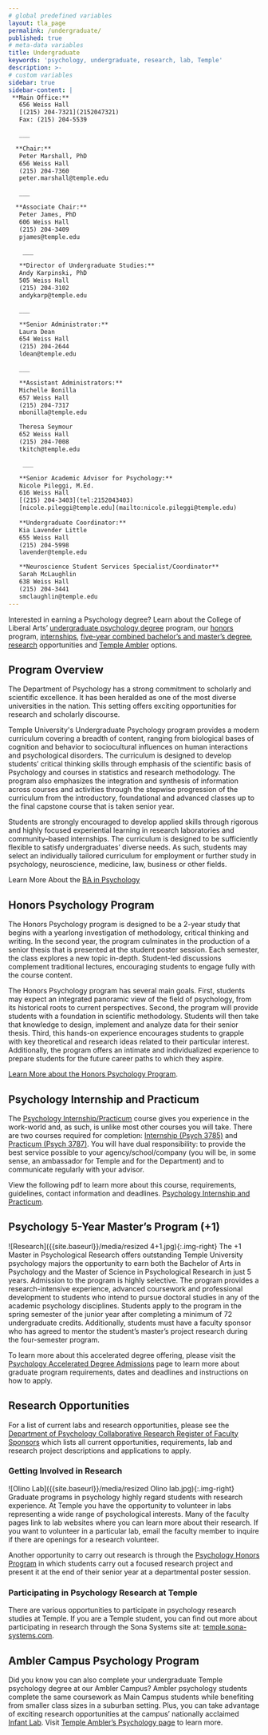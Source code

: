 ```yaml
---
# global predefined variables
layout: tla_page
permalink: /undergraduate/
published: true
# meta-data variables
title: Undergraduate
keywords: 'psychology, undergraduate, research, lab, Temple'
description: >-
# custom variables
sidebar: true
sidebar-content: |
 **Main Office:**   
   656 Weiss Hall    
   [(215) 204-7321](2152047321)   
   Fax: (215) 204-5539     

   ___

  **Chair:**  
   Peter Marshall, PhD  
   656 Weiss Hall  
   (215) 204-7360    
   peter.marshall@temple.edu   

   ___

  **Associate Chair:**  
   Peter James, PhD  
   606 Weiss Hall      
   (215) 204-3409    
   pjames@temple.edu

    ___

   **Director of Undergraduate Studies:**  
   Andy Karpinski, PhD         
   505 Weiss Hall  
   (215) 204-3102    
   andykarp@temple.edu   

   ___

   **Senior Administrator:**  
   Laura Dean  
   654 Weiss Hall   
   (215) 204-2644  
   ldean@temple.edu

   ___

   **Assistant Administrators:**  
   Michelle Bonilla  
   657 Weiss Hall   
   (215) 204-7317  
   mbonilla@temple.edu  

   Theresa Seymour  
   652 Weiss Hall   
   (215) 204-7008  
   tkitch@temple.edu  

    ___

   **Senior Academic Advisor for Psychology:**    
   Nicole Pileggi, M.Ed.  
   616 Weiss Hall    
   [(215) 204-3403](tel:2152043403)   
   [nicole.pileggi@temple.edu](mailto:nicole.pileggi@temple.edu)    
   
   **Undergraduate Coordinator:**    
   Kia Lavender Little  
   655 Weiss Hall    
   (215) 204-5998        
   lavender@temple.edu   

   **Neuroscience Student Services Specialist/Coordinator**    
   Sarah McLaughlin   
   638 Weiss Hall    
   (215) 204-3441  
   smclaughlin@temple.edu    
---
```

Interested in earning a Psychology degree? Learn about the College of Liberal Arts’ [undergraduate psychology degree](#program-overview) program, our [honors](#honors-psychology-program) program, [internships](#psychology-internship-and-racticum), [five-year combined bachelor’s and master’s degree](#psychology-5-year-masters-program-1), [research](#research-opportunities) opportunities and [Temple Ambler](#ambler-campus-psychology-program) options.

## Program Overview
The Department of Psychology has a strong commitment to scholarly and scientific excellence. It has been heralded as one of the most diverse universities in the nation. This setting offers exciting opportunities for research and scholarly discourse.

Temple University's Undergraduate Psychology program provides a modern curriculum covering a breadth of content, ranging from biological bases of cognition and behavior to sociocultural influences on human interactions and psychological disorders. The curriculum is designed to develop students’ critical thinking skills through emphasis of the scientific basis of Psychology and courses in statistics and research methodology. The program also emphasizes the integration and synthesis of information across courses and activities through the stepwise progression of the curriculum from the introductory, foundational and advanced classes up to the final capstone course that is taken senior year.

Students are strongly encouraged to develop applied skills through rigorous and highly focused experiential learning in research laboratories and community–based internships. The curriculum is designed to be sufficiently flexible to satisfy undergraduates’ diverse needs. As such, students may select an individually tailored curriculum for employment or further study in psychology, neuroscience, medicine, law, business or other fields.

Learn More About the [BA in Psychology](http://bulletin.temple.edu/undergraduate/liberal-arts/psychology/ba-psychology/)

## Honors Psychology Program
The Honors Psychology program is designed to be a 2-year study that begins with a yearlong investigation of methodology, critical thinking and writing. In the second year, the program culminates in the production of a senior thesis that is presented at the student poster session. Each semester, the class explores a new topic in-depth. Student-led discussions complement traditional lectures, encouraging students to engage fully with the course content.

The Honors Psychology program has several main goals. First, students may expect an integrated panoramic view of the field of psychology, from its historical roots to current perspectives. Second, the program will provide students with a foundation in scientific methodology. Students will then take that knowledge to design, implement and analyze data for their senior thesis. Third, this hands-on experience encourages students to grapple with key theoretical and research ideas related to their particular interest. Additionally, the program offers an intimate and individualized experience to prepare students for the future career paths to which they aspire.

[Learn More about the Honors Psychology Program](http://bulletin.temple.edu/undergraduate/liberal-arts/psychology/ba-psychology/#psichi-thenationalhonorsocietyinpsychology).

## Psychology Internship and Practicum
The [Psychology Internship/Practicum](http://bulletin.temple.edu/undergraduate/liberal-arts/psychology/#internshippracticum) course gives you experience in the work-world and, as such, is unlike most other courses you will take. There are two courses required for completion: [Internship (Psych 3785)](http://bulletin.temple.edu/search/?P=PSY%203785) and [Practicum (Psych 3787)](http://bulletin.temple.edu/search/?P=PSY%203787). You will have dual responsibility: to provide the best service possible to your agency/school/company (you will be, in some sense, an ambassador for Temple and for the Department) and to communicate regularly with your advisor.

View the following pdf to learn more about this course, requirements, guidelines, contact information and deadlines. [Psychology Internship and Practicum](https://docs.google.com/document/d/1DY5OV1xN8VS9ePcHzOvhMVfdJvgBLFGuBbOH97x1mTI/edit?usp=sharing).

## Psychology 5-Year Master’s Program (+1)
![Research]({{site.baseurl}}/media/resized 4+1.jpg){:.img-right}
The +1 Master in Psychological Research offers outstanding Temple University psychology majors the opportunity to earn both the Bachelor of Arts in Psychology and the Master of Science in Psychological Research in just 5 years. Admission to the program is highly selective. The program provides a research-intensive experience, advanced coursework and professional development to students who intend to pursue doctoral studies in any of the academic psychology disciplines. Students apply to the program in the spring semester of the junior year after completing a minimum of 72 undergraduate credits. Additionally, students must have a faculty sponsor who has agreed to mentor the student’s master’s project research during the four-semester program.

To learn more about this accelerated degree offering, please visit the [Psychology Accelerated Degree Admissions](https://liberalarts.temple.edu/ba-psychology-ms-psychological-research) page to learn more about graduate program requirements, dates and deadlines and instructions on how to apply.  

## Research Opportunities
For a list of current labs and research opportunities, please see the [Department of Psychology
Collaborative Research Register of Faculty Sponsors](https://docs.google.com/document/d/1kiv0Zf9QgRmbyEqoExB1j9CUE24IILxVDciuXHmO4U4/edit) which lists all current opportunities, requirements, lab and research project descriptions and applications to apply.

### Getting Involved in Research
![Olino Lab]({{site.baseurl}}/media/resized Olino lab.jpg){:.img-right}
Graduate programs in psychology highly regard students with research experience. At Temple you have the opportunity to volunteer in labs representing a wide range of psychological interests. Many of the faculty pages link to lab websites where you can learn more about their research. If you want to volunteer in a particular lab, email the faculty member to inquire if there are openings for a research volunteer.

Another opportunity to carry out research is through the [Psychology Honors Program](https://develop.cla.temple.edu/psychology/undergraduate/) in which students carry out a focused research project and present it at the end of their senior year at a departmental poster session.

### Participating in Psychology Research at Temple
There are various opportunities to participate in psychology research studies at Temple. If you are a Temple student, you can find out more about participating in research through the Sona Systems site at: [temple.sona-systems.com](https://temple.sona-systems.com).

## Ambler Campus Psychology Program
Did you know you can also complete your undergraduate Temple psychology degree at our Ambler Campus? Ambler psychology students complete the same coursework as Main Campus students while benefiting from smaller class sizes in a suburban setting. Plus, you can take advantage of exciting research opportunities at the campus’ nationally acclaimed [Infant Lab](http://www.cla.temple.edu/psychology/research#temple-infant-and-child-lab). Visit [Temple Ambler’s Psychology page](https://ambler.temple.edu/academics/degree-programs/undergraduate/psychology) to learn more.
